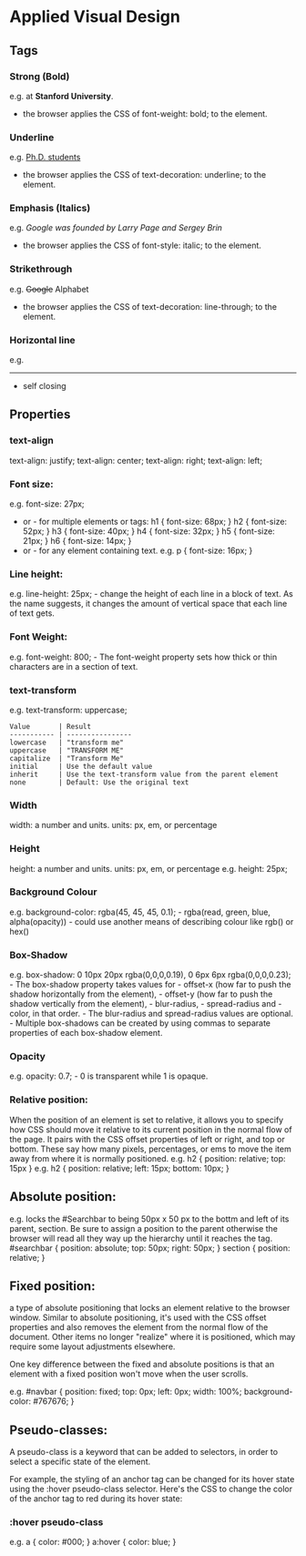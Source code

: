 
# Applied Visual Design

## Tags

### Strong (Bold)
e.g. at <strong>Stanford University</strong>.
- the browser applies the CSS of font-weight: bold; to the element.

### Underline
e.g. <u>Ph.D. students</u>
-  the browser applies the CSS of text-decoration: underline; to the element.

### Emphasis (Italics)
e.g. <em>Google was founded by Larry Page and Sergey Brin</em>
- the browser applies the CSS of font-style: italic; to the element.

### Strikethrough
e.g. <s>Google</s> Alphabet
- the browser applies the CSS of text-decoration: line-through; to the element.

### Horizontal line
e.g. <hr>
- self closing


## Properties
### text-align
text-align: justify;
text-align: center;
text-align: right;
text-align: left;

### Font size:
e.g. font-size: 27px;
- or -
for multiple elements or tags:
    h1 { font-size: 68px; }
    h2 { font-size: 52px; }
    h3 { font-size: 40px; }
    h4 { font-size: 32px; }
    h5 { font-size: 21px; }
    h6 { font-size: 14px; }
- or -
for any element containing text.
e.g.
    p { font-size: 16px; }

### Line height:
e.g. line-height: 25px;
    - change the height of each line in a block of text. As the name suggests, it changes the amount of vertical space that each line of text gets.

### Font Weight:
e.g. font-weight: 800;
    - The font-weight property sets how thick or thin characters are in a section of text.

### text-transform
e.g. text-transform: uppercase;

    Value	    | Result
    ----------- | ----------------
    lowercase	| "transform me"
    uppercase	| "TRANSFORM ME"
    capitalize  | "Transform Me"
    initial	    | Use the default value
    inherit	    | Use the text-transform value from the parent element
    none	    | Default: Use the original text

### Width
width:  a number and units. 
    units: px, em, or percentage

### Height
height: a number and units. 
    units: px, em, or percentage e.g. height: 25px;

### Background Colour
e.g. background-color: rgba(45, 45, 45, 0.1);
    - rgba(read, green, blue, alpha(opacity))
    - could use another means of describing colour like rgb() or hex()

### Box-Shadow
e.g. box-shadow: 0 10px 20px rgba(0,0,0,0.19), 0 6px 6px rgba(0,0,0,0.23);
    - The box-shadow property takes values for
        - offset-x (how far to push the shadow horizontally from the element),
        - offset-y (how far to push the shadow vertically from the element),
        - blur-radius,
        - spread-radius and
        - color, in that order.
    - The blur-radius and spread-radius values are optional. 
    - Multiple box-shadows can be created by using commas to separate properties of each box-shadow element.

### Opacity
e.g. opacity: 0.7;
    - 0 is transparent while 1 is opaque.

### Relative position:
When the position of an element is set to relative, it allows you to specify how CSS should move it relative to its current position in the normal flow of the page. It pairs with the CSS offset properties of left or right, and top or bottom. These say how many pixels, percentages, or ems to move the item away from where it is normally positioned. 
e.g. h2 {
            position: relative;
            top: 15px
        }
e.g. h2 {
            position: relative;
            left: 15px;
            bottom: 10px;
        }

## Absolute position:
e.g. locks the #Searchbar to being 50px x 50 px to the bottm and left of its parent, section. Be sure to assign a position to the parent otherwise the browser will read all they way up the hierarchy until it reaches the <body> tag.
#searchbar {
    position: absolute;
    top: 50px;
    right: 50px;
}
section {
    position: relative;
}

## Fixed position:
a type of absolute positioning that locks an element relative to the browser window. Similar to absolute positioning, it's used with the CSS offset properties and also removes the element from the normal flow of the document. Other items no longer "realize" where it is positioned, which may require some layout adjustments elsewhere.

One key difference between the fixed and absolute positions is that an element with a fixed position won't move when the user scrolls.

e.g.
#navbar {
    position: fixed;
    top: 0px;
    left: 0px;
    width: 100%;
    background-color: #767676;
}

## Pseudo-classes:
A pseudo-class is a keyword that can be added to selectors, in order to select a specific state of the element.

For example, the styling of an anchor tag can be changed for its hover state using the :hover pseudo-class selector. Here's the CSS to change the color of the anchor tag to red during its hover state:

### :hover pseudo-class 
e.g. a {
            color: #000;
        }
     a:hover {
            color: blue;
        }
